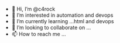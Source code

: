 - 👋 Hi, I’m @c4rock
- 👀 I’m interested in automation and devops
- 🌱 I’m currently learning ...html and devops
- 💞️ I’m looking to collaborate on ...
- 📫 How to reach me ...

<!---
c4rock/c4rock is a ✨ special ✨ repository because its `README.md` (this file) appears on your GitHub profile.
You can click the Preview link to take a look at your changes.
--->
